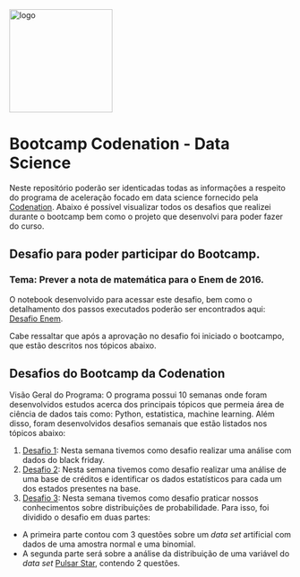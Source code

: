 <img width="184" alt="logo" src="https://user-images.githubusercontent.com/8771239/80003862-014de900-8498-11ea-83cd-9ab17bffe417.png">

# Bootcamp Codenation - Data Science

Neste repositório poderão ser identicadas todas as informações a respeito do programa de aceleração focado em data science fornecido pela [Codenation](https://codenation.dev/). Abaixo é possível visualizar todos os desafios que realizei durante o bootcamp bem como o projeto que desenvolvi para poder fazer do curso.

## Desafio para poder participar do Bootcamp.

### Tema: Prever a nota de matemática para o Enem de 2016.

O notebook desenvolvido para acessar este desafio, bem como o detalhamento dos passos executados poderão ser encontrados aqui: [Desafio Enem](https://github.com/rafaelpds/Codenation/tree/master/Desafios/Desafio_0).

Cabe ressaltar que após a aprovação no desafio foi iniciado o bootcampo, que estão descritos nos tópicos abaixo.

## Desafios do Bootcamp da Codenation

Visão Geral do Programa: O programa possui 10 semanas onde foram desenvolvidos estudos acerca dos principais tópicos que permeia área de ciência de dados tais como: Python, estatistica, machine learning. Além disso, foram desenvolvidos desafios semanais que estão listados nos tópicos abaixo:

1. [Desafio 1](https://github.com/rafaelpds/Codenation/blob/master/Desafios/Desafio_1): Nesta semana tivemos como desafio realizar uma análise com dados do black friday.</li>
2. [Desafio 2](https://github.com/rafaelpds/Codenation/blob/master/Desafios/Desafio_2): Nesta semana tivemos como desafio realizar uma análise de uma base de créditos e identificar os dados estatísticos para cada um dos estados presentes na base.</li>
3. [Desafio 3](https://github.com/rafaelpds/Codenation/tree/master/Desafios/Desafio_3): Nesta semana tivemos como desafio praticar nossos conhecimentos sobre distribuições de probabilidade. Para isso, foi dividido o desafio em duas partes:
  - A primeira parte contou com 3 questões sobre um *data set* artificial com dados de uma amostra normal e
    uma binomial.
  - A segunda parte será sobre a análise da distribuição de uma variável do _data set_ [Pulsar Star](https://archive.ics.uci.edu/ml/datasets/HTRU2), contendo 2 questões.
